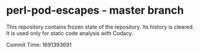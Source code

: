 # perl-pod-escapes - master branch

This repository contains frozen state of the repository.
Its history is cleared. It is used only for static code
analysis with Codacy.

Commit Time: 1691393691